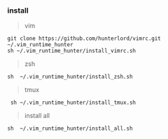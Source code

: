 ### install

> vim  

```
git clone https://github.com/hunterlord/vimrc.git ~/.vim_runtime_hunter
sh ~/.vim_runtime_hunter/install_vimrc.sh
```

> zsh 

```
sh  ~/.vim_runtime_hunter/install_zsh.sh
```

> tmux 

```
 sh ~/.vim_runtime_hunter/install_tmux.sh
```

> install all

```
sh  ~/.vim_runtime_hunter/install_all.sh
```
